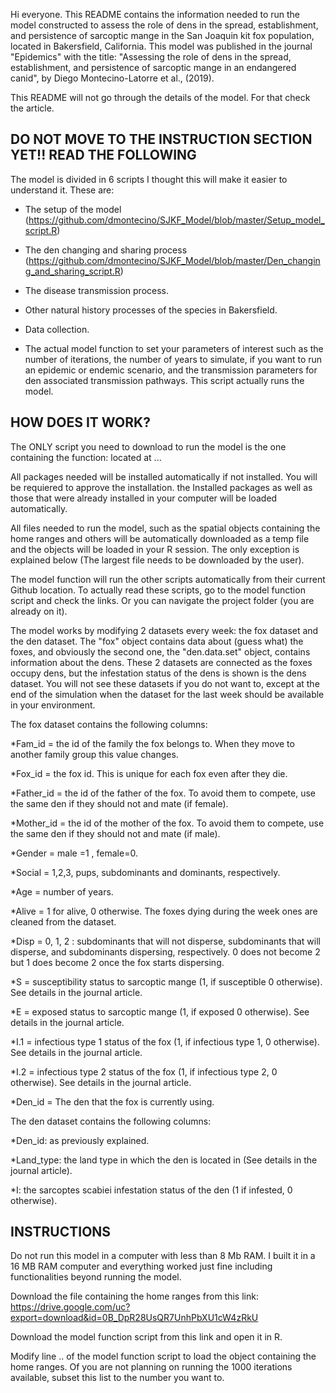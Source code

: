 Hi everyone. This README contains the information needed to run the model constructed to assess the role of dens in the spread, 
establishment, and persistence of sarcoptic mange in the San Joaquin kit fox population, located in Bakersfield, California. This model was published in the journal "Epidemics" with the title: "Assessing the role of dens in the spread, establishment, and persistence of sarcoptic mange in an endangered canid", by Diego Montecino-Latorre et al., (2019). 

This README will not go through the details of the model. For that check the article.

## DO NOT MOVE TO THE INSTRUCTION SECTION YET!! READ THE FOLLOWING

The model is divided in 6 scripts I thought this will make it easier to understand it. These are:

* The setup of the model (https://github.com/dmontecino/SJKF_Model/blob/master/Setup_model_script.R)

* The den changing and sharing process (https://github.com/dmontecino/SJKF_Model/blob/master/Den_changing_and_sharing_script.R)

* The disease transmission process.

* Other natural history processes of the species in Bakersfield.

* Data collection.

* The actual model function to set your parameters of interest such as the number of iterations, the number of years to simulate, if you want to run an epidemic or endemic scenario, and the transmission parameters for den associated transmission pathways. This script actually runs the model.


## HOW DOES IT WORK?

The ONLY script you need to download to run the model is the one containing the function: 
located at ...

All packages needed will be installed automatically if not installed. You will be requiered to approve the installation. the Installed packages as well as those that were already installed in your computer will be loaded automatically.

All files needed to run the model, such as the spatial objects containing the home ranges and others will be automatically downloaded as 
a temp file and the objects will be loaded in your R session. The only exception is explained below (The largest file needs to be downloaded by the user).

The model function will run the other scripts automatically from their current Github location. To actually read these scripts, go to the model function script and check the links. Or you can navigate the project folder (you are already on it).

The model works by modifying 2 datasets every week: the fox dataset and the den dataset. The "fox" object contains data about (guess what) the foxes, and obviously the second one, the "den.data.set" object, contains information about the dens. These 2 datasets are connected as the foxes occupy dens, but the infestation status of the dens is shown is the dens dataset. You will not see these datasets if you do not want to, except at the end of the simulation when the dataset for the last week should be available in your environment.

The fox dataset contains the following columns:

*Fam_id = the id of the family the fox belongs to. When they move to another family group this value changes.

*Fox_id = the fox id. This is unique for each fox even after they die.

*Father_id = the id of the father of the fox. To avoid them to compete, use the same den if they should not and mate (if female). 

*Mother_id = the id of the mother of the fox. To avoid them to compete, use the same den if they should not and mate (if male).

*Gender = male =1 , female=0.

*Social = 1,2,3, pups, subdominants and dominants, respectively.

*Age = number of years. 

*Alive = 1 for alive, 0 otherwise. The foxes dying during the week  ones are cleaned from the dataset.

*Disp = 0, 1, 2 : subdominants that will not disperse, subdominants that will disperse, and subdominants dispersing, respectively.  0 does not become 2 but 1 does become 2 once the fox starts dispersing.

*S = susceptibility status to sarcoptic mange (1, if susceptible 0 otherwise). See details in the journal article.

*E = exposed status to sarcoptic mange (1, if exposed 0 otherwise). See details in the journal article.

*I.1 = infectious type 1 status of the fox (1, if infectious type 1, 0 otherwise). See details in the journal article.

*I.2 = infectious type 2 status of the fox (1, if infectious type 2, 0 otherwise). See details in the journal article. 

*Den_id = The den that the fox is currently using.

The den dataset contains the following columns:

*Den_id: as previously explained.

*Land_type: the land type in which the den is located in (See details in the journal article). 

*I: the sarcoptes scabiei infestation status of the den (1 if infested, 0 otherwise).

## INSTRUCTIONS ##

Do not run this model in a computer with less than 8 Mb RAM. I built it in a 16 MB RAM computer and everything worked just fine including functionalities beyond running the model.

Download the file containing the home ranges from this link: https://drive.google.com/uc?export=download&id=0B_DpR28UsQR7UnhPbXU1cW4zRkU

Download the model function script from this link and open it in R.

Modify line .. of the model function script to load the object containing the home ranges. Of you are not planning on running the 1000 iterations available, subset this list to the number you want to.







